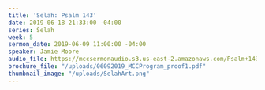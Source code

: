 ```yaml
---
title: 'Selah: Psalm 143'
date: 2019-06-18 21:33:00 -04:00
series: Selah
week: 5
sermon_date: 2019-06-09 11:00:00 -04:00
speaker: Jamie Moore
audio_file: https://mccsermonaudio.s3.us-east-2.amazonaws.com/Psalm+143.lite.mp3
brochure_file: "/uploads/06092019_MCCProgram_proof1.pdf"
thumbnail_image: "/uploads/SelahArt.png"
---
```


